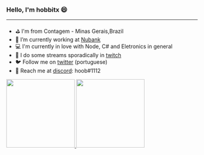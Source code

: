 ### Hello, I'm hobbitx 😄
---

- ⛳ I'm from Contagem - Minas Gerais,Brazil
- 🔨 I’m currently working at [Nubank](https://nubank.com.br)
- 💻 I'm currently in love with Node, C# and Eletronics in general
- 🎥 I do some streams sporadically in [twitch](https://www.twitch.tv/pugdx)
- 🐦 Follow me on [twitter](https://twitter.com/Hobbit_XK) (portuguese)
- 💬 Reach me at [discord](https://discord.gg/7kf8b7MdZR): hoob#1112

<a href="https://www.linkedin.com/in/robert-cristiam/" target="_blank">
<img height="180em" src="https://github-readme-stats.vercel.app/api?username=hobbitx&show_icons=true&theme=algolia&include_all_commits=true&count_private=true" />
<img height="180em"  src="https://github-readme-stats.vercel.app/api/top-langs/?username=hobbitx&layout=compact&langs_count=10&theme=algolia&count_private=true">  
</a>
